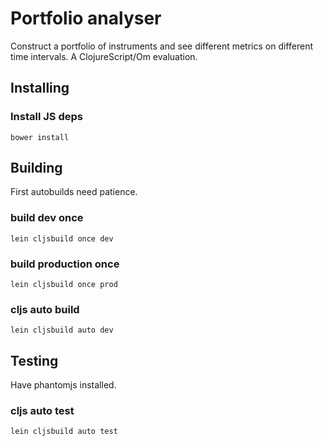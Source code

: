 # Portfolio analyser

Construct a portfolio of instruments and see different metrics on different time intervals.
A ClojureScript/Om evaluation.

## Installing

### Install JS deps

```bower install```

## Building

First autobuilds need patience.

### build dev once
```lein cljsbuild once dev```

### build production once
```lein cljsbuild once prod```

### cljs auto build

```lein cljsbuild auto dev```

## Testing

Have phantomjs installed.

### cljs auto test

```lein cljsbuild auto test```
